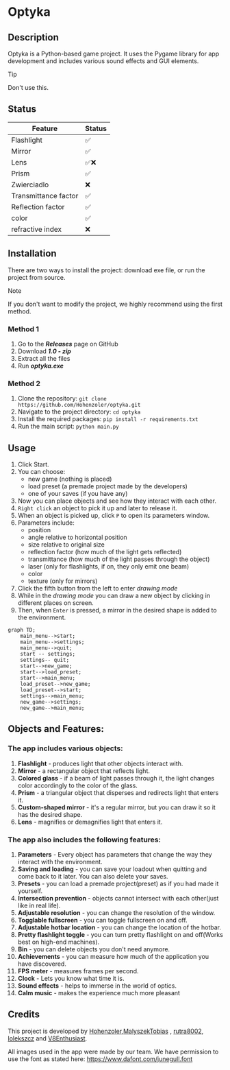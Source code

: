 # Optyka

## Description
Optyka is a Python-based game project. It uses the Pygame library for app development and includes various sound effects and GUI elements.

> [!TIP]
> Don't use this.

## Status
| Feature              | Status |
|----------------------|--------|
| Flashlight           | ✅      |
| Mirror               | ✅      |
| Lens                 | ✅❌     |
| Prism                | ✅      |
| Zwierciadlo          | ❌      |
| Transmittance factor | ✅      |
| Reflection factor    | ✅      |
| color                | ✅      |
| refractive index     | ❌      |

## Installation
There are two ways to install the project: download exe file, or run the project from source.

> [!NOTE]
> If you don't want to modify the project, we highly recommend using the first method.

### Method 1
1. Go to the ***Releases*** page on GitHub
2. Download ***1.0 - zip***
3. Extract all the files
4. Run ***optyka.exe***

### Method 2
1. Clone the repository: `git clone https://github.com/Hohenzoler/optyka.git`
2. Navigate to the project directory: `cd optyka`
3. Install the required packages: `pip install -r requirements.txt`
4. Run the main script: `python main.py`


## Usage
1. Click Start.
2. You can choose:
   - new game (nothing is placed)
   - load preset (a premade project made by the developers)
   - one of your saves (if you have any)
3. Now you can place objects and see how they interact with each other.
4. `Right click` an object to pick it up and later to release it.
5. When an object is picked up, click `P` to open its parameters window.
6. Parameters include:
   - position
   - angle relative to horizontal position
   - size relative to original size
   - reflection factor (how much of the light gets reflected)
   - transmittance (how much of the light passes through the object)
   - laser (only for flashlights, if on, they only emit one beam)
   - color 
   - texture (only for mirrors)
7. Click the fifth button from the left to enter _drawing mode_
8. While in the _drawing mode_ you can draw a new object by clicking in different places on screen.
9. Then, when `Enter` is pressed, a mirror in the desired shape is added to the environment.

```mermaid
graph TD;
    main_menu-->start;
    main_menu-->settings;
    main_menu-->quit;
    start -- settings;
    settings-- quit;
    start-->new_game;
    start-->load_preset;
    start-->main_menu;
    load_preset-->new_game;
    load_preset-->start;
    settings-->main_menu;
    new_game-->settings;
    new_game-->main_menu;
```

## Objects and Features:
### The app includes various objects:
1. **Flashlight** - produces light that other objects interact with.
2. **Mirror** - a rectangular object that reflects light.
3. **Colored glass** - if a beam of light passes through it, the light changes color accordingly to the color of the glass.
4. **Prism** - a triangular object that disperses and redirects light that enters it.
5. **Custom-shaped mirror** - it's a regular mirror, but you can draw it so it has the desired shape.
6. **Lens** - magnifies or demagnifies light that enters it.

### The app also includes the following features:
1. **Parameters** - Every object has parameters that change the way they interact with the environment.
2. **Saving and loading** - you can save your loadout when quitting and come back to it later. You can also delete your saves.
3. **Presets** - you can load a premade project(preset) as if you had made it yourself.
4. **Intersection prevention** - objects cannot intersect with each other(just like in real life).
5. **Adjustable resolution** - you can change the resolution of the window.
6. **Togglable fullscreen** - you can toggle fullscreen on and off.
7. **Adjustable hotbar location** - you can change the location of the hotbar.
8. **Pretty flashlight toggle** - you can turn pretty flashlight on and off(Works best on high-end machines).
9. **Bin** - you can delete objects you don't need anymore.
10. **Achievements** - you can measure how much of the application you have discovered.
11. **FPS meter** - measures frames per second.
12. **Clock** - Lets you know what time it is.
13. **Sound effects** - helps to immerse in the world of optics.
14. **Calm music** - makes the experience much more pleasant

## Credits
This project is developed by [Hohenzoler](https://github.com/Hohenzoler),[MalyszekTobias](https://github.com/MalyszekTobias) , [rutra8002](https://github.com/rutra8002), [lolekszcz](https://github.com/lolekszcz) and [V8Enthusiast](https://github.com/V8Enthusiast).

All images used in the app were made by our team.
We have permission to use the font as stated here: https://www.dafont.com/junegull.font